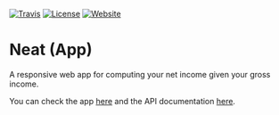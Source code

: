 [![Travis](https://img.shields.io/travis/com/avalloneandrea/neat-app.svg)](https://travis-ci.com/avalloneandrea/neat-app)
[![License](https://img.shields.io/github/license/avalloneandrea/neat-app.svg?color=bright)](https://github.com/avalloneandrea/neat-app/blob/master/LICENSE)
[![Website](https://img.shields.io/website/https/neatapp.herokuapp.com.svg)](https://neatapp.herokuapp.com)

# Neat (App)

A responsive web app for computing your net income given your gross income.

You can check the app [here](https://neatapp.herokuapp.com) and the API documentation [here](https://neatapi.herokuapp.com).
